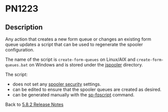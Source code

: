 # PN1223

<PageHeader />

## Description

Any action that creates a new form queue or changes an existing form queue updates a script that can be used to regenerate the spooler configuration.

The name of the script is `create-form-queues` on Linux/AIX and `create-form-queues.bat` on Windows and is stored under the [jspooler](../sp-newtab/README.md) directory.
  
The script:

* does not set any [spooler security](./sp-security/README.md) settings.  
* can be edited to ensure that the spooler queues are created as desired.  
* can be generated manually with the [sp-fqscript](../sp-fqscript/README.md) command.  

Back to [5.8.2 Release Notes](./../README.md)
  
<PageFooter />